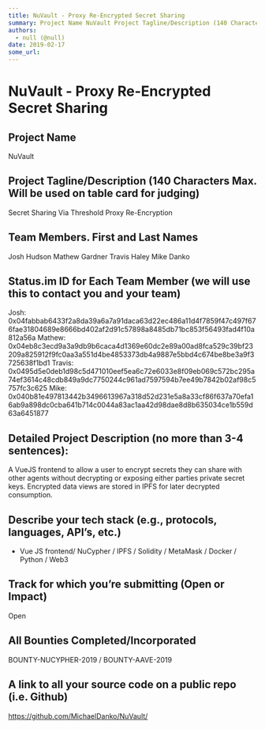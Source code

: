 ```yaml
---
title: NuVault - Proxy Re-Encrypted Secret Sharing
summary: Project Name NuVault Project Tagline/Description (140 Characters Max. Will be used on table card for judging) Secret Sharing Via Threshold Proxy Re-Encryption Team Members. First and Last Names Josh Hudson Mathew Gardner Travis Haley Mike Danko Status.im ID for Each Team Member (we will use this to contact you and your team) Josh- 0x04fabbab6433f2a8da39a6a7a91daca63d22ec486a11d4f7859f47c497f676fae31804689e8666bd402af2d91c57898a8485db71bc853f56493fad4f10a812a56a Mathew- 0x04eb8c3ecd9a3a9db9b6caca
authors:
  - null (@null)
date: 2019-02-17
some_url: 
---
```


# NuVault - Proxy Re-Encrypted Secret Sharing


## Project Name
NuVault


## Project Tagline/Description (140 Characters Max. Will be used on table card for judging)
Secret Sharing Via Threshold Proxy Re-Encryption

## Team Members. First and Last Names
Josh Hudson
Mathew Gardner
Travis Haley
Mike Danko


## Status.im ID for Each Team Member (we will use this to contact you and your team)

Josh: 0x04fabbab6433f2a8da39a6a7a91daca63d22ec486a11d4f7859f47c497f676fae31804689e8666bd402af2d91c57898a8485db71bc853f56493fad4f10a812a56a
Mathew:
0x04eb8c3ecd9a3a9db9b6caca4d1369e60dc2e89a00ad8fca529c39bf23209a825912f9fc0aa3a551d4be4853373db4a9887e5bbd4c674be8be3a9f3725638f1bd1
Travis:
0x0495d5e0deb1d98c5d471010eef5ea6c72e6033e8f09eb069c572bc295a74ef3614c48cdb849a9dc7750244c961ad7597594b7ee49b7842b02af98c5757fc3c625
Mike:
0x040b81e497813442b3496613967a318d52d231e5a8a33cf86f637a70efa16ab9a898dc0cba641b714c0044a83ac1aa42d98dae8d8b635034ce1b559d63a6451877

## Detailed Project Description (no more than 3-4 sentences):
A VueJS frontend to allow a user to encrypt secrets they can share with other agents without decrypting or exposing either parties private secret keys. Encrypted data views are stored in IPFS for later decrypted consumption.


## Describe your tech stack (e.g., protocols, languages, API’s, etc.)
- Vue JS frontend/ NuCypher / IPFS / Solidity / MetaMask / Docker / Python / Web3


## Track for which you’re submitting (Open or Impact)
Open


## All Bounties Completed/Incorporated
BOUNTY-NUCYPHER-2019 / BOUNTY-AAVE-2019

## A link to all your source code on a public repo (i.e. Github)
https://github.com/MichaelDanko/NuVault/




